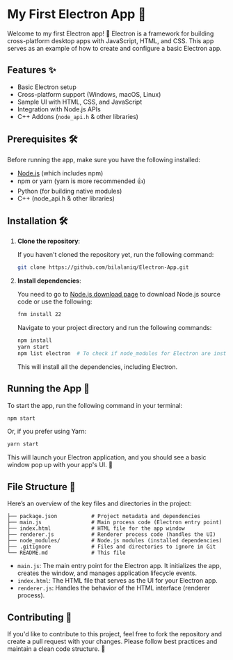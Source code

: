 # My First Electron App 🚀

Welcome to my first Electron app! 🎉 Electron is a framework for building cross-platform desktop apps with JavaScript, HTML, and CSS. This app serves as an example of how to create and configure a basic Electron app.

## Features ✨

- Basic Electron setup
- Cross-platform support (Windows, macOS, Linux)
- Sample UI with HTML, CSS, and JavaScript
- Integration with Node.js APIs
- C++ Addons (`node_api.h` & other libraries)

## Prerequisites 🛠️

Before running the app, make sure you have the following installed:

- [Node.js](https://nodejs.org/) (which includes npm)
- npm or yarn (yarn is more recommended 👍)
- Python (for building native modules)
- C++ (node_api.h & other libraries)

## Installation 🛠️

1. **Clone the repository**:

   If you haven't cloned the repository yet, run the following command:

   ```bash
   git clone https://github.com/bilalaniq/Electron-App.git
   ```

2. **Install dependencies**:

   You need to go to [Node.js download page](https://nodejs.org/en/download/source-code) to download Node.js source code or use the following:

   ```bash
   fnm install 22
   ```

   Navigate to your project directory and run the following commands:

   ```bash
   npm install
   yarn start
   npm list electron  # To check if node_modules for Electron are installed
   ```

   This will install all the dependencies, including Electron.

## Running the App 🚀

To start the app, run the following command in your terminal:

```bash
npm start
```

Or, if you prefer using Yarn:

```bash
yarn start
```

This will launch your Electron application, and you should see a basic window pop up with your app's UI. 🎉

## File Structure 📁

Here’s an overview of the key files and directories in the project:

```
├── package.json           # Project metadata and dependencies
├── main.js                # Main process code (Electron entry point)
├── index.html             # HTML file for the app window
├── renderer.js            # Renderer process code (handles the UI)
├── node_modules/          # Node.js modules (installed dependencies)
├── .gitignore             # Files and directories to ignore in Git
└── README.md              # This file
```

- `main.js`: The main entry point for the Electron app. It initializes the app, creates the window, and manages application lifecycle events.
- `index.html`: The HTML file that serves as the UI for your Electron app.
- `renderer.js`: Handles the behavior of the HTML interface (renderer process).

## Contributing 🤝

If you'd like to contribute to this project, feel free to fork the repository and create a pull request with your changes. Please follow best practices and maintain a clean code structure. 🙌